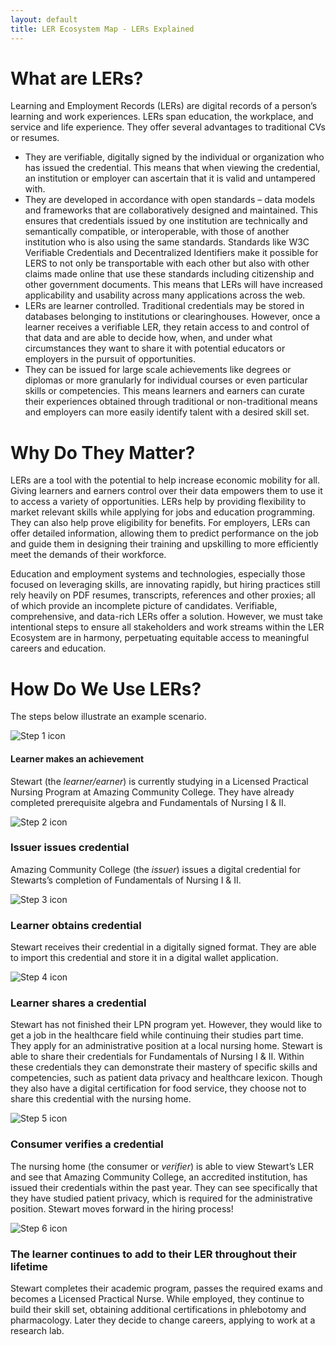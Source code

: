 ```yaml
---
layout: default
title: LER Ecosystem Map - LERs Explained
---
```

<div class="container-fluid">
    <div class="row mx-4 py-3">
        <h1>What are LERs?</h1>
    </div>
    <div class="row mx-4">
        <div class="col">
            <p>Learning and Employment Records (LERs) are digital records of a person’s learning and work experiences. LERs span education, the workplace, and service and life experience. They offer several advantages to traditional CVs or resumes.</p>
            <ul class="list">
                <li>They are verifiable, digitally signed by the individual or organization who has issued the credential. This means that when viewing the credential, an institution or employer can ascertain that it is valid and untampered with.</li>
                <li>They are developed in accordance with open standards – data models and frameworks that are collaboratively designed and maintained. This ensures that credentials issued by one institution are technically and semantically compatible, or interoperable, with those of another institution who is also using the same standards. Standards like W3C Verifiable Credentials and Decentralized Identifiers make it possible for LERS to not only be transportable with each other but also with other claims made online that use these standards including citizenship and other government documents. This means that LERs will have increased applicability and usability across many applications across the web.
                </li>
                <li>LERs are learner controlled. Traditional credentials may be stored in databases belonging to institutions or clearinghouses. However, once a learner receives a verifiable LER, they retain access to and control of that data and are able to decide how, when, and under what circumstances they want to share it with potential educators or employers in the pursuit of opportunities.</li>
                <li>They can be issued for large scale achievements like degrees or diplomas or more granularly for individual courses or even particular skills or competencies. This means learners and earners can curate their experiences obtained through traditional or non-traditional means and employers can more easily identify talent with a desired skill set.</li>
            </ul>
        </div>
    </div>
    <div class="row mx-4 py-3">
        <div class="col">
            <h1>Why Do They Matter?</h1>
        </div>
    </div>
    <div class="row mx-4">
        <div class="col">
            <p>LERs are a tool with the potential to help increase economic mobility for all. Giving learners and earners control over their data empowers them to use it to access a variety of opportunities.  LERs help by providing flexibility to  market relevant skills while applying for jobs and education programming. They can also help prove eligibility for benefits. For employers, LERs can offer detailed information, allowing them to predict performance on the job and guide them in designing their training and upskilling to more efficiently meet the demands of their workforce. </p> 
            <p>Education and employment systems and technologies, especially those focused on leveraging skills, are innovating rapidly, but hiring practices still rely heavily on PDF resumes, transcripts, references and other proxies; all of which provide an incomplete picture of candidates. Verifiable, comprehensive, and data-rich LERs offer a solution. However, we must take intentional steps to ensure all stakeholders and work streams within the LER Ecosystem are in harmony, perpetuating equitable access to meaningful careers and education. </p>
        </div>
    </div>
    <div class="row mx-4 py-3">
        <div class="col">
            <h1>How Do We Use LERs?</h1>
            <p>The steps below illustrate an example scenario.</p>
        </div>
    </div>
    <div class="row mx-4 py-3">
         <div class="col-sm-2 text-center">
            <img class="w-75" src="./images/LERs-explained-step01-sm.png" loading="lazy" alt="Step 1 icon"/>
        </div>
        <div class="col-sm-10">
            <h4>Learner makes an achievement</h4>
            <p>Stewart (the <i>learner/earner</i>) is currently studying in a Licensed Practical Nursing Program at Amazing Community College. They have already completed prerequisite algebra and Fundamentals of Nursing I & II.</p>
        </div>
    </div>
    <div class="row mx-4 py-3">
        <div class="col-sm-2 text-center">
            <img class="w-75" src="./images/LERs-explained-step02-sm.png" loading="lazy" alt="Step 2 icon"/>
        </div>
        <div class="col-sm-10">
            <h3>Issuer issues credential</h3>
            <p>Amazing Community College (the <i>issuer</i>) issues a digital credential for Stewarts’s completion of Fundamentals of Nursing I & II.</p>
        </div>
    </div>
    <div class="row mx-4 py-3">
        <div class="col-sm-2 text-center">
            <img class="w-75" src="./images/LERs-explained-step03-sm.png" loading="lazy" alt="Step 3 icon"/>
        </div>
        <div class="col-sm-10">
            <h3>Learner obtains credential</h3>
            <p>Stewart receives their credential in a digitally signed format. They are able to import this credential and store it in a digital wallet application. </p>
        </div>
    </div>
    <div class="row mx-4 py-3">
        <div class="col-sm-2 text-center">
            <img class="w-75" src="./images/LERs-explained-step04-sm.png" loading="lazy" alt="Step 4 icon"/>
        </div>
        <div class="col-sm-10">
            <h3>Learner shares a credential</h3>
            <p>Stewart has not finished their LPN program yet. However, they would like to get a job in the healthcare field while continuing their studies part time. They apply for an administrative position at a local nursing home. Stewart is able to share their credentials for Fundamentals of Nursing I & II. Within these credentials they can demonstrate their mastery of specific skills and competencies, such as patient data privacy and healthcare lexicon. Though they also have a digital certification for food service, they choose not to share this credential with the nursing home. </p>
        </div>
    </div>
    <div class="row mx-4 py-3">
        <div class="col-sm-2 text-center">
            <img class="w-75" src="./images/LERs-explained-step05-sm.png" loading="lazy" alt="Step 5 icon"/>
        </div>
        <div class="col-sm-10">
            <h3>Consumer verifies a credential</h3>
            <p>The nursing home (the consumer or <i>verifier</i>) is able to view Stewart’s LER and see that Amazing Community College, an accredited institution, has issued their credentials within the past year. They can see specifically that they have studied patient privacy, which is required for the administrative position. Stewart moves forward in the hiring process!</p>
        </div>
    </div>
    <div class="row mx-4 py-3">
        <div class="col-sm-2 text-center">
            <img class="w-75" src="./images/LERs-explained-step06-sm.png" loading="lazy" alt="Step 6 icon"/>
         </div>
         <div class="col-sm-10">
            <h3> The learner continues to add to their LER throughout their lifetime</h3>
            <p>Stewart completes their academic program, passes the required exams and becomes a Licensed Practical Nurse. While employed, they continue to build their skill set, obtaining additional certifications in phlebotomy and pharmacology. Later they decide to change careers, applying to work at a research lab. </p>
        </div>
    </div>
</div>